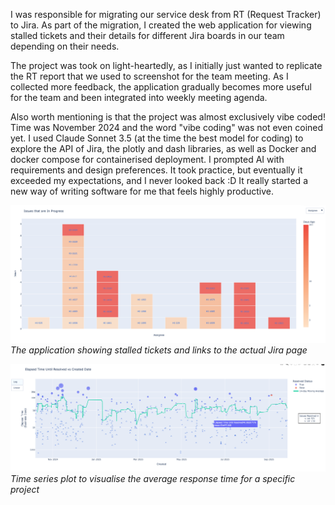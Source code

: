 I was responsible for migrating our service desk from RT (Request Tracker) to Jira. As part of the migration, I created the web application for viewing stalled tickets and their details for different Jira boards in our team depending on their needs. 

The project was took on light-heartedly, as I initially just wanted to replicate the RT report that we used to screenshot for the team meeting. As I collected more feedback, the application gradually becomes more useful for the team and been integrated into weekly meeting agenda.

Also worth mentioning is that the project was almost exclusively vibe coded! Time was November 2024 and the word "vibe coding" was not even coined yet. I used Claude Sonnet 3.5 (at the time the best model for coding) to explore the API of Jira, the plotly and dash libraries, as well as Docker and docker compose for containerised deployment. I prompted AI with requirements and design preferences. It took practice, but eventually it exceeded my expectations, and I never looked back :D It really started a new way of writing software for me that feels highly productive.

![Jira Report Board](assets/img/jira-report-board.png)
*The application showing stalled tickets and links to the actual Jira page* 

![Jira Issue Tracker](assets/img/jira-report-tre.png)
*Time series plot to visualise the average response time for a specific project*


